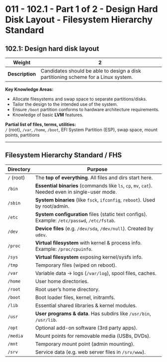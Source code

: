 # 011 - 102.1 - Part 1 of 2 - Design Hard Disk Layout - Filesystem Hierarchy Standard
## 102.1: Design hard disk layout

|**Weight**|**2**|
|---|---|
|**Description**|Candidates should be able to design a disk partitioning scheme for a Linux system.|

**Key Knowledge Areas:**
- Allocate filesystems and swap space to separate partitions/disks.
- Tailor the design to the intended use of the system.
- Ensure `/boot` partition conforms to hardware architecture requirements.
- Knowledge of basic **LVM** features.

**Partial list of files, terms, utilities:**  
`/` (root), `/var`, `/home`, `/boot`, EFI System Partition (ESP), swap space, mount points, partitions

---


## Filesystem Hierarchy Standard / FHS
|Directory|Purpose|
|---|---|
|`/` (root)|The **top of everything**. All files and dirs start here.|
|`/bin`|**Essential binaries** (commands like `ls`, `cp`, `mv`, `cat`). Needed even in single-user mode.|
|`/sbin`|**System binaries** (like `fsck`, `ifconfig`, `reboot`). Used by root/admin.|
|`/etc`|**System configuration** files (static text configs). Example: `/etc/passwd`, `/etc/fstab`.|
|`/dev`|**Device files** (e.g. `/dev/sda`, `/dev/null`). Created by `udev`.|
|`/proc`|**Virtual filesystem** with kernel & process info. Example: `/proc/cpuinfo`.|
|`/sys`|**Virtual filesystem** exposing kernel/sysfs info.|
|`/tmp`|Temporary files (wiped on reboot).|
|`/var`|Variable data → logs (`/var/log`), spool files, caches.|
|`/home`|User home directories.|
|`/root`|Root user’s home directory.|
|`/boot`|Boot loader files, kernel, initramfs.|
|`/lib`|Essential shared libraries & kernel modules.|
|`/usr`|**User programs & data**. Has subdirs like `/usr/bin`, `/usr/lib`.|
|`/opt`|Optional add-on software (3rd party apps).|
|`/media`|Mount points for removable media (USBs, DVDs).|
|`/mnt`|Temporary mount point (admin mounting).|
|`/srv`|Service data (e.g. web server files in `/srv/www`).|